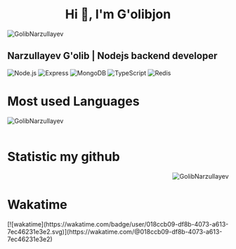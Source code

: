 <h1 align="center">Hi 👋, I'm G'olibjon</h1>

<p align="left"> <img src="https://github-profile-trophy.vercel.app/?username=golibnarzullayev" alt="GolibNarzullayev" /> </p>

##  Narzullayev G'olib | Nodejs backend developer
![Node.js](https://img.shields.io/badge/-Node.js-082032?style=for-the-badge&logo=Node.js&logoColor=339933)
![Express](https://img.shields.io/badge/-Express-082032?style=for-the-badge&logo=Express&logoColor=000000)
![MongoDB](https://img.shields.io/badge/-MongoDB-082032?style=for-the-badge&logo=MongoDB&logoColor=47A248)
![TypeScript](https://img.shields.io/badge/-TypeScript-082032?style=for-the-badge&logo=TypeScript&logoColor=47A248)
![Redis](https://img.shields.io/badge/-Redis-082032?style=for-the-badge&logo=Redis&logoColor=47A248)

<h1>Most used Languages</h1>
<p><img align="left" src="https://github-readme-stats.vercel.app/api/top-langs?username=golibnarzullayev&show_icons=true&locale=en&layout=compact" alt="GolibNarzullayev" /></p> <br /> <br />

<h1>Statistic my github</h1>
<p><img align="right" src="https://github-readme-streak-stats.herokuapp.com/?user=golibnarzullayev&" alt="GolibNarzullayev" /></p> <br />

<h1>Wakatime</h1>
[![wakatime](https://wakatime.com/badge/user/018ccb09-df8b-4073-a613-7ec46231e3e2.svg)](https://wakatime.com/@018ccb09-df8b-4073-a613-7ec46231e3e2)
